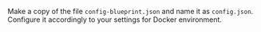 Make a copy of the file `config-blueprint.json` and name it as `config.json`. Configure it accordingly to your settings for Docker environment.

